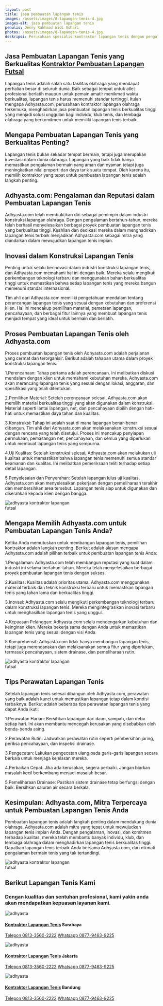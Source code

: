 ```yaml
---
layout: post
title: jasa pembuatan lapangan tenis
images: /assets/images/8-lapangan-tenis-4.jpg
images-alt: jasa pembuatan lapangan tenis
penulis: Denny Rakhmad Widi Ashari
photos: /assets/images/8-lapangan-tenis-4.jpg
deskripsi: Perusahaan spesialis kontraktor lapangan tenis dengan pengalaman 99 persen konsumen puas, saatnya giliran Anda
---
```

<section class="features11 cid-rravbvzsVT" id="features11-5">
    <div class="container">
        <div class="col-md-12">
            <div class="media-container-row">
                <div class=" align-left aside-content">
                    <h2 class="mbr-title pt-2 mbr-fonts-style display-2">
                      Jasa Pembuatan Lapangan Tenis yang Berkualitas <a href="/produk/spesialis-lapangan-futsal/">Kontraktor Pembuatan Lapangan Futsal</a>
                    </h2>
                    <div class="mbr-section-text">
                        <p class="mbr-text mb-5 pt-3 mbr-light mbr-fonts-style display-5">
                            Lapangan tenis adalah salah satu fasilitas olahraga yang mendapat perhatian besar di seluruh dunia. Baik sebagai tempat untuk atlet profesional berlatih maupun untuk pemain amatir menikmati waktu berkualitas, lapangan tenis harus memenuhi standar tertinggi. Itulah mengapa Adhyasta.com, perusahaan kontraktor lapangan olahraga terkemuka, menghadirkan jasa pembuatan lapangan tenis berkualitas tinggi yang menjadi solusi unggulan bagi individu, klub tenis, dan lembaga olahraga yang berkomitmen untuk memiliki lapangan tenis terbaik.
                        </p>
                         <h2 class="mbr-title pt-2 mbr-fonts-style display-2">
                        Mengapa Pembuatan Lapangan Tenis yang Berkualitas Penting?
                        </h2>
                        <p class="mbr-text mb-5 pt-3 mbr-light mbr-fonts-style display-5">
                           Lapangan tenis bukan sekadar tempat bermain, tetapi juga merupakan investasi dalam dunia olahraga. Lapangan yang baik tidak hanya memastikan pengalaman bermain yang aman dan nyaman tetapi juga meningkatkan nilai properti dan daya tarik suatu tempat. Oleh karena itu, memilih kontraktor yang tepat untuk pembuatan lapangan tenis adalah langkah penting.
                        </p>
                         <h2 class="mbr-title pt-2 mbr-fonts-style display-2">
                        Adhyasta.com: Pengalaman dan Reputasi dalam Pembuatan Lapangan Tenis
                        </h2>
                        <p class="mbr-text mb-5 pt-3 mbr-light mbr-fonts-style display-5">
                           Adhyasta.com telah membuktikan diri sebagai pemimpin dalam industri konstruksi lapangan olahraga. Dengan pengalaman bertahun-tahun, mereka telah berhasil menyelesaikan berbagai proyek pembuatan lapangan tenis yang berkualitas tinggi. Keahlian dan dedikasi mereka dalam menghadirkan lapangan tenis terbaik menjadikan Adhyasta.com sebagai mitra yang diandalkan dalam mewujudkan lapangan tenis impian.
                        </p>
                        <h2 class="mbr-title pt-2 mbr-fonts-style display-2">
                       Inovasi dalam Konstruksi Lapangan Tenis
                        </h2>
                        <p class="mbr-text mb-5 pt-3 mbr-light mbr-fonts-style display-5">
                            Penting untuk selalu berinovasi dalam industri konstruksi lapangan tenis, dan Adhyasta.com memahami hal ini dengan baik. Mereka selalu mengikuti perkembangan teknologi terbaru dan menggunakan bahan berkualitas tinggi untuk memastikan bahwa setiap lapangan tenis yang mereka bangun memenuhi standar internasional.
                        </p>
                        <p class="mbr-text mb-5 pt-3 mbr-light mbr-fonts-style display-5">
                           Tim ahli dari Adhyasta.com memiliki pengetahuan mendalam tentang perancangan lapangan tenis yang sesuai dengan kebutuhan dan preferensi klien. Hal ini mencakup pemilihan material, pemetaan lapangan, pencahayaan, dan berbagai fitur lainnya yang membuat lapangan tenis menjadi tempat yang ideal untuk bermain dan berlatih.
                        </p>
                         <h2 class="mbr-title pt-2 mbr-fonts-style display-2">
                       Proses Pembuatan Lapangan Tenis oleh Adhyasta.com
                        </h2>
                        <p class="mbr-text mb-5 pt-3 mbr-light mbr-fonts-style display-5">
                            Proses pembuatan lapangan tenis oleh Adhyasta.com adalah perjalanan yang cermat dan terorganisir. Berikut adalah tahapan utama dalam proyek konstruksi lapangan tenis:
                        </p>
                         <p class="mbr-text mb-5 pt-3 mbr-light mbr-fonts-style display-5">
                           1.Perencanaan: Tahap pertama adalah perencanaan. Ini melibatkan diskusi mendalam dengan klien untuk memahami kebutuhan mereka. Adhyasta.com akan merancang lapangan tenis yang sesuai dengan lokasi, anggaran, dan spesifikasi yang telah ditentukan.
                        </p>
                         <p class="mbr-text mb-5 pt-3 mbr-light mbr-fonts-style display-5">
                          2.Pemilihan Material: Setelah perencanaan selesai, Adhyasta.com akan memilih material berkualitas tinggi yang akan digunakan dalam konstruksi. Material seperti lantai lapangan, net, dan pencahayaan dipilih dengan hati-hati untuk memastikan daya tahan dan kualitas.
                        </p>
                         <p class="mbr-text mb-5 pt-3 mbr-light mbr-fonts-style display-5">
                            3.Konstruksi: Tahap ini adalah saat di mana lapangan benar-benar dibangun. Tim ahli dari Adhyasta.com akan melaksanakan konstruksi sesuai dengan rencana yang telah disetujui. Proses ini mencakup penyiapan permukaan, pemasangan net, pencahayaan, dan semua yang diperlukan untuk membuat lapangan tenis yang sempurna.
                        </p>
                         <p class="mbr-text mb-5 pt-3 mbr-light mbr-fonts-style display-5">
                          4.Uji Kualitas: Setelah konstruksi selesai, Adhyasta.com akan melakukan uji kualitas untuk memastikan bahwa lapangan tenis memenuhi semua standar keamanan dan kualitas. Ini melibatkan pemeriksaan teliti terhadap setiap detail lapangan.
                        </p>
                         <p class="mbr-text mb-5 pt-3 mbr-light mbr-fonts-style display-5">
                            5.Penyelesaian dan Penyerahan: Setelah lapangan lulus uji kualitas, Adhyasta.com akan menyelesaikan pekerjaan dengan pemeliharaan terakhir dan membersihkan area tersebut. Lapangan tenis siap untuk digunakan dan diserahkan kepada klien dengan bangga.
                        </p>
                        <div class="mbr-figure m-auto" style="width: 50%;">
                            <img src="/assets/images/8-lapangan-tenis-4.jpg" alt="adhyasta kontraktor lapangan futsal" title="adhyasta kontraktor lapangan futsal">
                        </div>
                    </div>
                </div>
            </div>
        </div>
    </div>
    <div class="container">
        <div class="col-md-12">
            <div class="media-container-row">
                <div class=" align-left aside-content">
                    <h2 class="mbr-title pt-2 mbr-fonts-style display-2">
                        Mengapa Memilih Adhyasta.com untuk Pembuatan Lapangan Tenis Anda?
                    </h2>
                    <div class="mbr-section-text">
                        <p class="mbr-text mb-5 pt-3 mbr-light mbr-fonts-style display-5">
                           Ketika Anda memutuskan untuk membangun lapangan tenis, pemilihan kontraktor adalah langkah penting. Berikut adalah alasan mengapa Adhyasta.com adalah pilihan terbaik untuk pembuatan lapangan tenis Anda:
                        </p>
                        <p class="mbr-text mb-5 pt-3 mbr-light mbr-fonts-style display-5">
                            1.Pengalaman: Adhyasta.com telah membangun reputasi yang kuat dalam industri ini selama bertahun-tahun. Mereka telah menyelesaikan berbagai proyek pembuatan lapangan tenis dengan sukses.
                        </p>
                        <p class="mbr-text mb-5 pt-3 mbr-light mbr-fonts-style display-5">
                            2.Kualitas: Kualitas adalah prioritas utama. Adhyasta.com menggunakan material terbaik dan teknik konstruksi terbaru untuk memastikan lapangan tenis yang tahan lama dan berkualitas tinggi.
                        </p>
                        <p class="mbr-text mb-5 pt-3 mbr-light mbr-fonts-style display-5">
                            3.Inovasi: Adhyasta.com selalu mengikuti perkembangan teknologi terbaru dalam konstruksi lapangan tenis. Mereka mengintegrasikan inovasi terbaru untuk menghasilkan lapangan tenis yang unggul.
                        </p>
                        <p class="mbr-text mb-5 pt-3 mbr-light mbr-fonts-style display-5">
                            4.Kepuasan Pelanggan: Adhyasta.com selalu mendengarkan kebutuhan dan keinginan klien. Mereka bekerja sama dengan Anda untuk memastikan lapangan tenis yang sesuai dengan visi Anda.
                        <p class="mbr-text mb-5 pt-3 mbr-light mbr-fonts-style display-5">
                            5.Komprehensif: Adhyasta.com tidak hanya membangun lapangan tenis, tetapi juga merencanakan dan melaksanakan semua fitur yang diperlukan, termasuk pencahayaan, sistem drainase, dan pemeliharaan rutin.
                        </p>
                        <div class="mbr-figure m-auto" style="width: 50%;">
                            <img src="/assets/images/8-lapangan-tenis-3.jpg" alt="adhyasta kontraktor lapangan futsal" title="adhyasta kontraktor lapangan futsal">
                        </div>
    <div class="container">
        <div class="col-md-12">
            <div class="media-container-row">
                <div class=" align-left aside-content">
                    <h2 class="mbr-title pt-2 mbr-fonts-style display-2">
                        Tips Perawatan Lapangan Tenis
                    </h2>
                    <div class="mbr-section-text">
                        <p class="mbr-text mb-5 pt-3 mbr-light mbr-fonts-style display-5">
                           Setelah lapangan tenis selesai dibangun oleh Adhyasta.com, perawatan yang baik adalah kunci untuk memastikan lapangan tetap dalam kondisi terbaiknya. Berikut adalah beberapa tips perawatan lapangan tenis yang dapat Anda ikuti:
                        </p>
                        <p class="mbr-text mb-5 pt-3 mbr-light mbr-fonts-style display-5">
                            1.Perawatan Harian: Bersihkan lapangan dari daun, sampah, dan debu setiap hari. Ini akan membantu mencegah kerusakan yang disebabkan oleh benda-benda asing.
                        </p>
                        <p class="mbr-text mb-5 pt-3 mbr-light mbr-fonts-style display-5">
                            2.Perawatan Rutin: Jadwalkan perawatan rutin seperti pembersihan jaring, periksa pencahayaan, dan inspeksi drainase.
                        </p>
                        <p class="mbr-text mb-5 pt-3 mbr-light mbr-fonts-style display-5">
                            3.Pengecatan: Lakukan pengecatan ulang pada garis-garis lapangan secara berkala untuk menjaga kejelasan mereka.
                        </p>
                        <p class="mbr-text mb-5 pt-3 mbr-light mbr-fonts-style display-5">
                            4.Perbaikan Cepat: Jika ada kerusakan, segera perbaiki. Jangan biarkan masalah kecil berkembang menjadi masalah besar.
                        </p>
                        <p class="mbr-text mb-5 pt-3 mbr-light mbr-fonts-style display-5">
                            5.Pemeliharaan Drainase: Pastikan sistem drainase tetap berfungsi dengan baik. Bersihkan saluran air secara berkala.
                        </p>
                         <h2 class="mbr-title pt-2 mbr-fonts-style display-2">
                        Kesimpulan: Adhyasta.com, Mitra Terpercaya untuk Pembuatan Lapangan Tenis Anda
                    </h2>
                    <div class="mbr-section-text">
                        <p class="mbr-text mb-5 pt-3 mbr-light mbr-fonts-style display-5">
                          Pembuatan lapangan tenis adalah langkah penting dalam mendukung dunia olahraga. Adhyasta.com adalah mitra yang tepat untuk mewujudkan lapangan tenis impian Anda. Dengan pengalaman, inovasi, dan komitmen terhadap kualitas, mereka telah membantu banyak individu, klub, dan lembaga olahraga dalam menghadirkan lapangan tenis berkualitas tinggi. Dapatkan lapangan tenis terbaik Anda bersama Adhyasta.com, dan nikmati pengalaman bermain tenis yang tak tertandingi.
                        </p>
                        <div class="mbr-figure m-auto" style="width: 50%;">
                            <img src="/assets/images/8-lapangan-tenis-5.jpg" alt="adhyasta kontraktor lapangan futsal" title="adhyasta kontraktor lapangan futsal">
                        </div>
                    </div>
                </div>
            </div>
        </div>
    </div>
<section class="features15 cid-rr5Cowf967" id="features15-e">
    <div class="container">
        <h2 class="mbr-section-title pb-3 align-center mbr-fonts-style display-2">
            Berikut Lapangan Tenis Kami
        </h2>
        <h3 class="mbr-section-subtitle display-5 align-center mbr-fonts-style">
            Dengan kualitas dan sentuhan profesional, kami yakin anda akan mendapatkan kepuasan layanan kami.
        </h3>
        <div class="media-container-row container pt-5 mt-2">
            <div class="col-12 col-md-6 mb-4 col-lg-4">
                <div class="card flip-card p-5 align-center">
                    <div class="card-front card_cont">
                        <img src="/assets/images/8-lapangan-tenis-2.jpg" alt="adhyasta">
                    </div>
                    <div class="card_back card_cont">
                        <h4 class="card-title display-5 py-2 mbr-fonts-style">
                            <a href="/produk/spesialis-lapangan-tenis/">Kontraktor Lapangan Tenis</a> Surabaya
                        </h4>
                        <p class="mbr-text mbr-fonts-style display-7">
                            <a class="btn btn-primary display-4" href="tel:+6281335602222">Telepon 0813-3560-2222</a>
                            <a class="btn btn-primary display-4" href="https://api.whatsapp.com/send?text=Hallo%20Adhyasta.com%20(Nama)%20(Alamat)%20&amp;phone=6287794639225">Whatsapp 0877-9463-9225</a>
                        </p>
                    </div>
                </div>
            </div>
            <div class="col-12 col-md-6 mb-4 col-lg-4">
                <div class="card flip-card p-5 align-center">
                    <div class="card-front card_cont">
                        <img src="/assets/images/8-lapangan-tenis-3.jpg" alt="adhyasta">
                    </div>
                    <div class="card_back card_cont">
                        <h4 class="card-title py-2 mbr-fonts-style display-5">
                            <a href="/produk/spesialis-lapangan-tenis/">Kontraktor Lapangan Tenis</a> Jakarta
                        </h4>
                        <p class="mbr-text mbr-fonts-style display-7">
                            <a class="btn btn-primary display-4" href="tel:+6281335602222">Telepon 0813-3560-2222</a>
                            <a class="btn btn-primary display-4" href="https://api.whatsapp.com/send?text=Hallo%20Adhyasta.com%20(Nama)%20(Alamat)%20&amp;phone=6287794639225">Whatsapp 0877-9463-9225</a>
                        </p>
                    </div>
                </div>
            </div>
            <div class="col-12 col-md-6 mb-4 col-lg-4">
                <div class="card flip-card p-5 align-center">
                    <div class="card-front card_cont">
                        <img src="/assets/images/8-lapangan-tenis-4.jpg" alt="adhyasta">
                    </div>
                    <div class="card_back card_cont">
                        <h4 class="card-title py-2 mbr-fonts-style display-5">
                            <a href="/produk/spesialis-lapangan-tenis/">Kontraktor Lapangan Tenis</a> Bandung
                        </h4>
                        <p class="mbr-text mbr-fonts-style display-7">
                            <a class="btn btn-primary display-4" href="tel:+6281335602222">Telepon 0813-3560-2222</a>
                            <a class="btn btn-primary display-4" href="https://api.whatsapp.com/send?text=Hallo%20Adhyasta.com%20(Nama)%20(Alamat)%20&amp;phone=6287794639225">Whatsapp 0877-9463-9225</a>
                        </p>
                    </div>
                </div>
            </div>
        </div>
    </div>
</section>